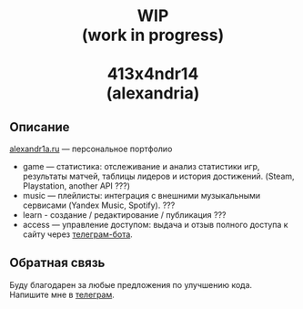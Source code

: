 
<h1 align="center">WIP <br>(work in progress)<br><br>413x4ndr14<br>(alexandria)</h1>

## Описание
[alexandr1a.ru](https://alexandr1a.ru) — персональное портфолио 
- game — статистика: отслеживание и анализ статистики игр, результаты матчей, таблицы лидеров и история достижений. (Steam, Playstation, another API ???) 
- music — плейлисты: интеграция с внешними музыкальными сервисами (Yandex Music, Spotify). ???
- learn - создание / редактирование / публикация ???
- access — управление доступом: выдача и отзыв полного доступа к сайту через [телеграм-бота](https://#).

## Обратная связь
Буду благодарен за любые предложения по улучшению кода. <br>
Напишите мне в [телеграм](https://t.me/rewpew).
